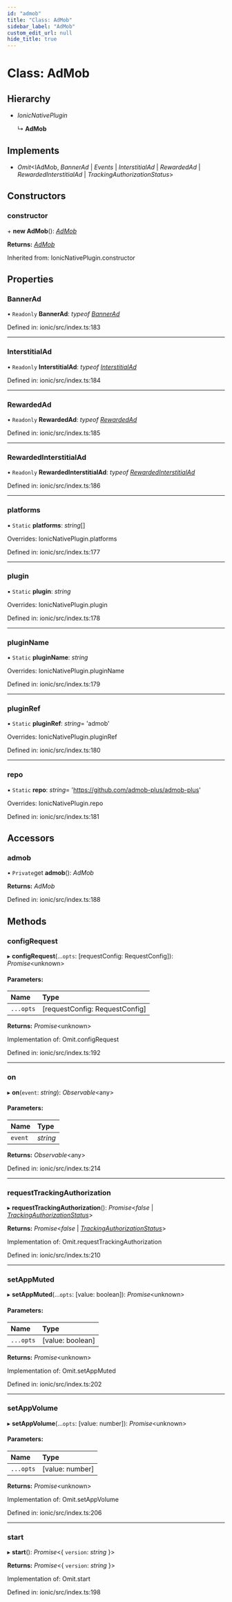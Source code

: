 ```yaml
---
id: "admob"
title: "Class: AdMob"
sidebar_label: "AdMob"
custom_edit_url: null
hide_title: true
---
```


# Class: AdMob

## Hierarchy

* *IonicNativePlugin*

  ↳ **AdMob**

## Implements

* *Omit*<IAdMob, *BannerAd* \| *Events* \| *InterstitialAd* \| *RewardedAd* \| *RewardedInterstitialAd* \| *TrackingAuthorizationStatus*\>

## Constructors

### constructor

\+ **new AdMob**(): [*AdMob*](admob.md)

**Returns:** [*AdMob*](admob.md)

Inherited from: IonicNativePlugin.constructor

## Properties

### BannerAd

• `Readonly` **BannerAd**: *typeof* [*BannerAd*](bannerad.md)

Defined in: ionic/src/index.ts:183

___

### InterstitialAd

• `Readonly` **InterstitialAd**: *typeof* [*InterstitialAd*](interstitialad.md)

Defined in: ionic/src/index.ts:184

___

### RewardedAd

• `Readonly` **RewardedAd**: *typeof* [*RewardedAd*](rewardedad.md)

Defined in: ionic/src/index.ts:185

___

### RewardedInterstitialAd

• `Readonly` **RewardedInterstitialAd**: *typeof* [*RewardedInterstitialAd*](rewardedinterstitialad.md)

Defined in: ionic/src/index.ts:186

___

### platforms

▪ `Static` **platforms**: *string*[]

Overrides: IonicNativePlugin.platforms

Defined in: ionic/src/index.ts:177

___

### plugin

▪ `Static` **plugin**: *string*

Overrides: IonicNativePlugin.plugin

Defined in: ionic/src/index.ts:178

___

### pluginName

▪ `Static` **pluginName**: *string*

Overrides: IonicNativePlugin.pluginName

Defined in: ionic/src/index.ts:179

___

### pluginRef

▪ `Static` **pluginRef**: *string*= 'admob'

Overrides: IonicNativePlugin.pluginRef

Defined in: ionic/src/index.ts:180

___

### repo

▪ `Static` **repo**: *string*= 'https://github.com/admob-plus/admob-plus'

Overrides: IonicNativePlugin.repo

Defined in: ionic/src/index.ts:181

## Accessors

### admob

• `Private`get **admob**(): *AdMob*

**Returns:** *AdMob*

Defined in: ionic/src/index.ts:188

## Methods

### configRequest

▸ **configRequest**(...`opts`: [requestConfig: RequestConfig]): *Promise*<unknown\>

#### Parameters:

Name | Type |
:------ | :------ |
`...opts` | [requestConfig: RequestConfig] |

**Returns:** *Promise*<unknown\>

Implementation of: Omit.configRequest

Defined in: ionic/src/index.ts:192

___

### on

▸ **on**(`event`: *string*): *Observable*<any\>

#### Parameters:

Name | Type |
:------ | :------ |
`event` | *string* |

**Returns:** *Observable*<any\>

Defined in: ionic/src/index.ts:214

___

### requestTrackingAuthorization

▸ **requestTrackingAuthorization**(): *Promise*<*false* \| [*TrackingAuthorizationStatus*](../enums/trackingauthorizationstatus.md)\>

**Returns:** *Promise*<*false* \| [*TrackingAuthorizationStatus*](../enums/trackingauthorizationstatus.md)\>

Implementation of: Omit.requestTrackingAuthorization

Defined in: ionic/src/index.ts:210

___

### setAppMuted

▸ **setAppMuted**(...`opts`: [value: boolean]): *Promise*<unknown\>

#### Parameters:

Name | Type |
:------ | :------ |
`...opts` | [value: boolean] |

**Returns:** *Promise*<unknown\>

Implementation of: Omit.setAppMuted

Defined in: ionic/src/index.ts:202

___

### setAppVolume

▸ **setAppVolume**(...`opts`: [value: number]): *Promise*<unknown\>

#### Parameters:

Name | Type |
:------ | :------ |
`...opts` | [value: number] |

**Returns:** *Promise*<unknown\>

Implementation of: Omit.setAppVolume

Defined in: ionic/src/index.ts:206

___

### start

▸ **start**(): *Promise*<{ `version`: *string*  }\>

**Returns:** *Promise*<{ `version`: *string*  }\>

Implementation of: Omit.start

Defined in: ionic/src/index.ts:198
